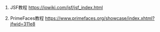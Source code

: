 1. JSF教程
   https://iowiki.com/jsf/jsf_index.html

2. PrimeFaces教程
   https://www.primefaces.org/showcase/index.xhtml?jfwid=311e8
